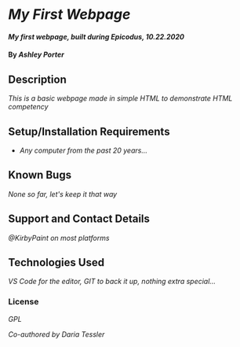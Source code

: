 # _My First Webpage_

#### _My first webpage, built during Epicodus, 10.22.2020_

#### By _**Ashley Porter**_

## Description

_This is a basic webpage made in simple HTML to demonstrate HTML competency_

## Setup/Installation Requirements

* _Any computer from the past 20 years..._

## Known Bugs

_None so far, let's keep it that way_

## Support and Contact Details

_@KirbyPaint on most platforms_

## Technologies Used

_VS Code for the editor, GIT to back it up, nothing extra special..._

### License

*GPL*

_Co-authored by Daria Tessler_